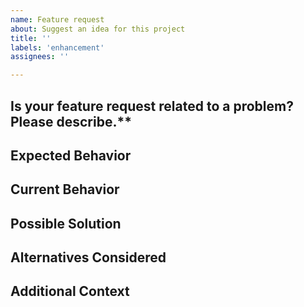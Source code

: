 ```yaml
---
name: Feature request
about: Suggest an idea for this project
title: ''
labels: 'enhancement'
assignees: ''

---
```


<!--- Provide a general summary of the feature request in the Title above -->

## Is your feature request related to a problem? Please describe.**
<!--- A clear and concise description of what the problem is. Ex. I'm always frustrated when [...] -->

## Expected Behavior
<!--- A clear and concise description of what you want to happen -->

## Current Behavior
<!--- Explain the difference from current behavior -->

## Possible Solution
<!--- Suggest ideas of how to implement the addition or change -->

## Alternatives Considered
<!--- A clear and concise description of any alternative solutions or features you've considered -->

## Additional Context
<!--- Add any other context or screenshots about the feature request here. -->



